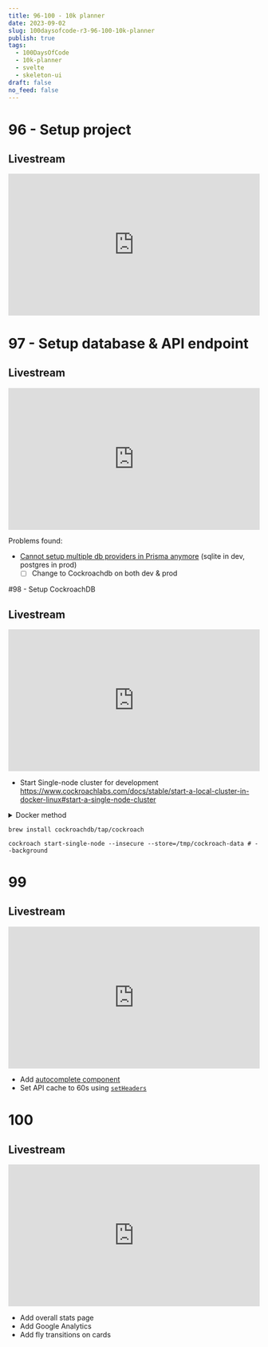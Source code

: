 ```yaml
---
title: 96-100 - 10k planner
date: 2023-09-02
slug: 100daysofcode-r3-96-100-10k-planner
publish: true
tags:
  - 100DaysOfCode
  - 10k-planner
  - svelte
  - skeleton-ui
draft: false
no_feed: false
---
```

# 96 - Setup project
## Livestream

<iframe width="100%" style="aspect-ratio: 16 / 9;" src="https://www.youtube.com/embed/9Sup8rirE2c" title="YouTube video player" frameborder="0" allow="accelerometer; autoplay; clipboard-write; encrypted-media; gyroscope; picture-in-picture; web-share" allowfullscreen></iframe>

# 97 - Setup database & API endpoint

## Livestream

<iframe width="100%" style="aspect-ratio: 16 / 9;" src="https://www.youtube.com/embed/9c3YHEV6w9k" title="YouTube video player" frameborder="0" allow="accelerometer; autoplay; clipboard-write; encrypted-media; gyroscope; picture-in-picture; web-share" allowfullscreen></iframe>

Problems found:
- [Cannot setup multiple db providers in Prisma anymore](https://github.com/prisma/prisma/issues/3834) (sqlite in dev, postgres in prod)
    - [ ] Change to Cockroachdb on both dev & prod

#98 - Setup CockroachDB

## Livestream

<iframe width="100%" style="aspect-ratio: 16 / 9;" src="https://www.youtube.com/embed/I6FJ1GHZ_7E" title="YouTube video player" frameborder="0" allow="accelerometer; autoplay; clipboard-write; encrypted-media; gyroscope; picture-in-picture; web-share" allowfullscreen></iframe>

- Start Single-node cluster for development https://www.cockroachlabs.com/docs/stable/start-a-local-cluster-in-docker-linux#start-a-single-node-cluster

<details><summary>Docker method</summary>

```shell
docker volume create roach-single
docker network create -d bridge roachnet

docker run -d \
  --rm \
  --env COCKROACH_DATABASE=tenthousand_planner \
  --env COCKROACH_USER=roach \
  --env COCKROACH_PASSWORD=password \
  --name=roach-single \
  --hostname=roach-single \
  # --net=roachnet \
  -p 26257:26257 \
  -p 8080:8080 \
  -v "roach-single:/cockroach/cockroach-data"  \
  cockroachdb/cockroach:v23.1.8 start-single-node \
  --http-addr=localhost:8080 \
  --insecure
```

- Check logs

```shell
docker exec -it roach-single grep 'node starting' /cockroach/cockroach-data/logs/cockroach.log -A 11
```

- Connect

```shell
docker exec -it roach-single ./cockroach sql --url="postgresql://root@roach-single:26257/defaultdb" --insecure
```

- Stop (with 5 min grace period)

```shell
docker stop -t 300 roach-single
```

(however it does not work, so I tried using Homebrew instead)

</details>

```shell
brew install cockroachdb/tap/cockroach

cockroach start-single-node --insecure --store=/tmp/cockroach-data # --background
```

# 99

## Livestream

<iframe width="100%" style="aspect-ratio: 16 / 9;" src="https://www.youtube.com/embed/SXVGqOivcN0" title="YouTube video player" frameborder="0" allow="accelerometer; autoplay; clipboard-write; encrypted-media; gyroscope; picture-in-picture; web-share" allowfullscreen></iframe>

- Add [autocomplete component](https://www.skeleton.dev/components/autocomplete)
- Set API cache to 60s using [`setHeaders`](https://kit.svelte.dev/docs/load#headers)

# 100
## Livestream

<iframe width="100%" style="aspect-ratio: 16 / 9;" src="https://www.youtube.com/embed/XyiwJUC4QYc" title="YouTube video player" frameborder="0" allow="accelerometer; autoplay; clipboard-write; encrypted-media; gyroscope; picture-in-picture; web-share" allowfullscreen></iframe>

- Add overall stats page
- Add Google Analytics
- Add fly transitions on cards